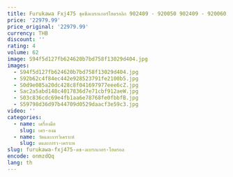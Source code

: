 ```yaml
---
title: Furukawa Fxj475 ชุดซีลเบรกเกอร์ไฮดรอลิก 902409 - 920050 902409 - 920060 902409 - 920070 902409 - 920080 902407 - 920090
price: '22979.99'
price_original: '22979.99'
currency: THB
discount: ''
rating: 4
volume: 62
image: S94f5d127fb624620b7bd758f13029d404.jpg
images:
  - S94f5d127fb624620b7bd758f13029d404.jpg
  - S92b62c4f84ec442e928523791fe2100b5.jpg
  - S0d9e085a20dc428c8f041697977eee6cZ.jpg
  - Sac2a5abd148c4017836d7e71cbf912aeW.jpg
  - S03c836cdc69e4fb1aa6e78768fe0fbbfB.jpg
  - S59798d36d97b44709d0529daacf3e59c3.jpg
video: ''
categories:
  - name: เครื่องมือ
    slug: เคร-องม
  - name: วัดและการวิเคราะห์
    slug: ดและการว-เคราะห
slug: furukawa-fxj475-ดซ-ลเบรกเกอร-ไฮดรอล
encode: onmzdQq
lang: th
---
```

  